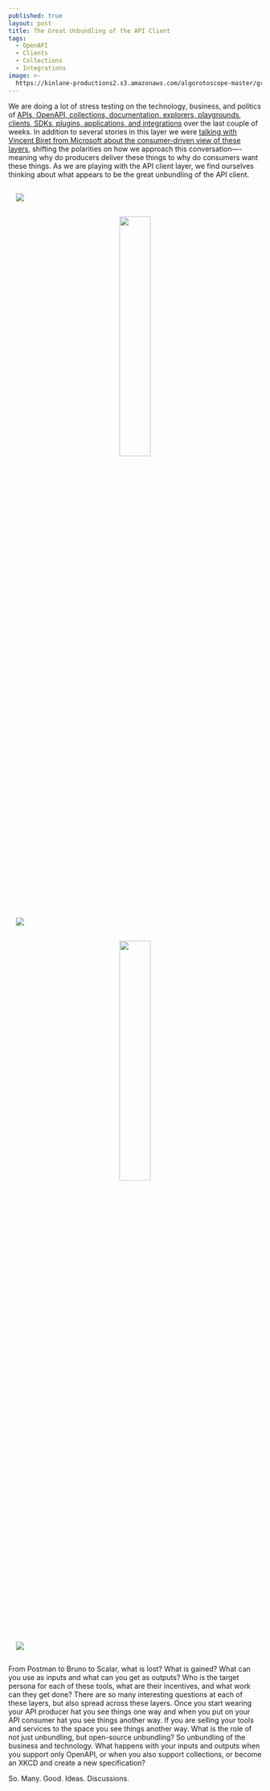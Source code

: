```yaml
---
published: true
layout: post
title: The Great Unbundling of the API Client
tags:
  - OpenAPI
  - Clients
  - Collections
  - Integrations
image: >-
  https://kinlane-productions2.s3.amazonaws.com/algorotoscope-master/green-circuit-docks-water-front.jpg
---
```

We are doing a lot of stress testing on the technology, business, and politics of [APIs, OpenAPI, collections, documentation, explorers, playgrounds, clients, SDKs, plugins, applications, and integrations](https://apievangelist.com/2025/01/12/api-openapi-collections-docs-explorer-playground-clients-sdks-and-integrations/) over the last couple of weeks. In addition to several stories in this layer we were [talking with Vincent Biret from Microsoft about the consumer-driven view of these layers](https://conversations.apievangelist.com/store/2025-01-19-vincent-biret-microsoft/), shifting the polarities on how we approach this conversation—-meaning why do producers deliver these things to why do consumers want these things. As we are playing with the API client layer, we find ourselves thinking about what appears to be the great unbundling of the API client. 

<img src="https://kinlane-productions2.s3.us-east-1.amazonaws.com/postman-client-2025.png" style="padding: 15px;">

<center><img src="https://kinlane-productions2.s3.us-east-1.amazonaws.com/hand-drawn/arrow-1.png" style="padding: 15px; width: 35%;"></center>

<img src="https://kinlane-productions2.s3.us-east-1.amazonaws.com/bruno-client-2025.png" style="padding: 15px;">

<center><img src="https://kinlane-productions2.s3.us-east-1.amazonaws.com/hand-drawn/arrow-3.png" style="padding: 15px; width: 35%;"></center>

<img src="https://kinlane-productions2.s3.us-east-1.amazonaws.com/scalar-client-2025.png" style="padding: 15px;">

From Postman to Bruno to Scalar, what is lost? What is gained? What can you use as inputs and what can you get as outputs? Who is the target persona for each of these tools, what are their incentives, and what work can they get done? There are so many interesting questions at each of these layers, but also spread across these layers. Once you start wearing your API producer hat you see things one way and when you put on your API consumer hat you see things another way. If you are selling your tools and services to the space you see things another way. What is the role of not just unbundling, but open-source unbundling? So unbundling of the business and technology. What happens with your inputs and outputs when you support only OpenAPI, or when you also support collections, or become an XKCD and create a new specification? 

So. Many. Good. Ideas. Discussions.

